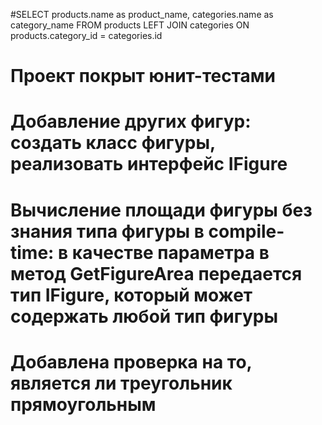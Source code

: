 #SELECT products.name as product_name, categories.name as category_name
FROM products
LEFT JOIN categories
ON products.category_id = categories.id
# Проект покрыт юнит-тестами
# Добавление других фигур: создать класс фигуры, реализовать интерфейс IFigure
# Вычисление площади фигуры без знания типа фигуры в compile-time: в качестве параметра в метод GetFigureArea передается тип IFigure, который может содержать любой тип фигуры
# Добавлена проверка на то, является ли треугольник прямоугольным
